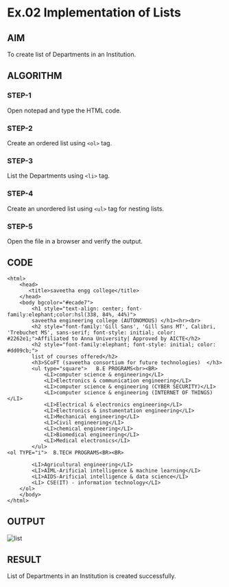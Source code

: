 # Ex.02 Implementation of Lists
## AIM
  To create list of Departments in an Institution.

## ALGORITHM
### STEP-1
  Open notepad and type the HTML code.

### STEP-2
  Create an ordered list using ```<ol>``` tag.

### STEP-3
  List the Departments using ```<li>``` tag.

### STEP-4
  Create an unordered list using ```<ul>``` tag for nesting lists.

### STEP-5
  Open the file in a browser and verify the output.
  
## CODE
```
<html>
    <head>
       <title>saveetha engg college</title> 
    </head>
    <body bgcolor="#ecade7">
        <h1 style="text-align: center; font-family:elephant;color:hsl(338, 84%, 44%)">
        saveetha engineering college (AUTONOMOUS) </h1><hr><br>
        <h2 style="font-family:'Gill Sans', 'Gill Sans MT', Calibri, 'Trebuchet MS', sans-serif; font-style: initial; color: #2262e1;">Affiliated to Anna University| Approved by AICTE</h2>
        <h2 style="font-family:elephant; font-style: initial; color: #dd09cb;">
        list of courses offered</h2>
        <h3>SCoFT (saveetha consortium for future technologies)  </h3>
        <ul type="square">   B.E PROGRAMS<br><BR>
            <LI>computer science & engineering</LI>
            <LI>Electronics & communication engineering</LI>
            <LI>computer science & engineering (CYBER SECURITY)</LI>
            <LI>computer science & engineering (INTERNET OF THINGS)</LI>
            <LI>Electrical & electronics engineering</LI>
            <LI>Electronics & instumentation engineering</LI>
            <LI>Mechanical engineering</LI>
            <LI>Civil engineering</LI>
            <LI>chemical engineering</LI>
            <LI>Biomedical engineering</LI>
            <LI>Medical electronics</LI>
        </ul>
<ol TYPE="i">  B.TECH PROGRAMS<BR><BR>

        <LI>Agricultural engineering</LI>    
        <LI>AIML-Arificial intelligence & machine learning</LI>
        <LI>AIDS-Arificial intelligence & data science</LI>
        <LI> CSE(IT) - information technology</LI>
    </ol>
    </body>
</html>
```
## OUTPUT
![list](https://github.com/SUDHARSAN011705/Ex02_Web-Design/assets/167398236/39f7a47b-2b43-413b-9c95-29df91550f90)

## RESULT
  List of Departments in an Institution is created successfully.
